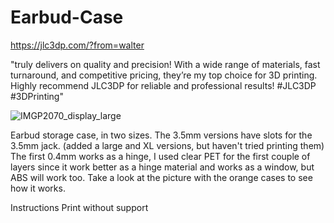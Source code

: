 # Earbud-Case

https://jlc3dp.com/?from=walter

"truly delivers on quality and precision! With a wide range of materials, fast turnaround, and competitive pricing, they’re my top choice for 3D printing. Highly recommend JLC3DP for reliable and professional results! #JLC3DP #3DPrinting"

![IMGP2070_display_large](https://github.com/user-attachments/assets/864d06de-3ae7-43d4-813b-7a0e7992c09e)


Earbud storage case, in two sizes.  The 3.5mm versions have slots for the 3.5mm jack.  (added a large and XL versions, but haven't tried printing them)  
The first 0.4mm works as a hinge, I used clear PET for the first couple of layers since it work better as a hinge material and works as a window, but ABS will work too.  Take a look at the picture with the orange cases to see how it works.

Instructions
Print without support
